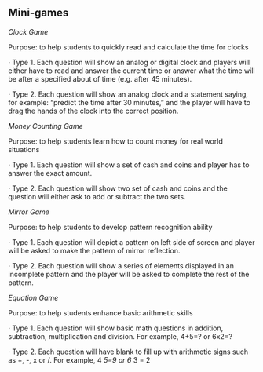 ## Mini-games ##

_Clock Game_

Purpose: to help students to quickly read and calculate the time for clocks

·       Type 1. Each question will show an analog or digital clock and players will either have to read and answer the current time or answer what the time will be after a specified about of time (e.g. after 45 minutes).

·       Type 2. Each question will show an analog clock and a statement saying, for example: “predict the time after 30 minutes,” and the player will have to drag the hands of the clock into the correct position.

_Money Counting Game_

Purpose: to help students learn how to count money for real world situations

·       Type 1. Each question will show a set of cash and coins and player has to answer the exact amount.

·       Type 2. Each question will show two set of cash and coins and the question will either ask to add or subtract the two sets.

_Mirror Game_

Purpose: to help students to develop pattern recognition ability

·      Type 1.  Each question will depict a pattern on left side of screen and player will be asked to make the pattern of mirror reflection.

·      Type 2. Each question will show a series of elements displayed in an incomplete pattern and the player will be asked to complete the rest of the pattern.

_Equation Game_

Purpose: to help students enhance basic arithmetic skills

·       Type 1. Each question will show basic math questions in addition, subtraction, multiplication and division. For example, 4+5=? or 6x2=?

·       Type 2. Each question will have blank to fill up with arithmetic signs such as +, -, x or /. For example, 4 _5=9 or 6_ 3 = 2